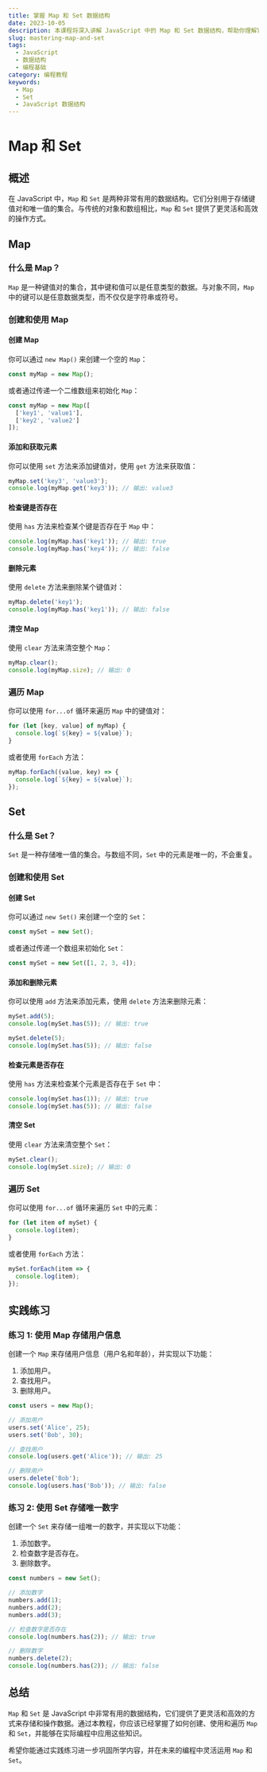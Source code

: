 ```yaml
---
title: 掌握 Map 和 Set 数据结构
date: 2023-10-05
description: 本课程将深入讲解 JavaScript 中的 Map 和 Set 数据结构，帮助你理解它们的用途、方法和最佳实践。
slug: mastering-map-and-set
tags:
  - JavaScript
  - 数据结构
  - 编程基础
category: 编程教程
keywords:
  - Map
  - Set
  - JavaScript 数据结构
---
```


# Map 和 Set

## 概述

在 JavaScript 中，`Map` 和 `Set` 是两种非常有用的数据结构。它们分别用于存储键值对和唯一值的集合。与传统的对象和数组相比，`Map` 和 `Set` 提供了更灵活和高效的操作方式。

## Map

### 什么是 Map？

`Map` 是一种键值对的集合，其中键和值可以是任意类型的数据。与对象不同，`Map` 中的键可以是任意数据类型，而不仅仅是字符串或符号。

### 创建和使用 Map

#### 创建 Map

你可以通过 `new Map()` 来创建一个空的 `Map`：

```javascript
const myMap = new Map();
```

或者通过传递一个二维数组来初始化 `Map`：

```javascript
const myMap = new Map([
  ['key1', 'value1'],
  ['key2', 'value2']
]);
```

#### 添加和获取元素

你可以使用 `set` 方法来添加键值对，使用 `get` 方法来获取值：

```javascript
myMap.set('key3', 'value3');
console.log(myMap.get('key3')); // 输出: value3
```

#### 检查键是否存在

使用 `has` 方法来检查某个键是否存在于 `Map` 中：

```javascript
console.log(myMap.has('key1')); // 输出: true
console.log(myMap.has('key4')); // 输出: false
```

#### 删除元素

使用 `delete` 方法来删除某个键值对：

```javascript
myMap.delete('key1');
console.log(myMap.has('key1')); // 输出: false
```

#### 清空 Map

使用 `clear` 方法来清空整个 `Map`：

```javascript
myMap.clear();
console.log(myMap.size); // 输出: 0
```

### 遍历 Map

你可以使用 `for...of` 循环来遍历 `Map` 中的键值对：

```javascript
for (let [key, value] of myMap) {
  console.log(`${key} = ${value}`);
}
```

或者使用 `forEach` 方法：

```javascript
myMap.forEach((value, key) => {
  console.log(`${key} = ${value}`);
});
```

## Set

### 什么是 Set？

`Set` 是一种存储唯一值的集合。与数组不同，`Set` 中的元素是唯一的，不会重复。

### 创建和使用 Set

#### 创建 Set

你可以通过 `new Set()` 来创建一个空的 `Set`：

```javascript
const mySet = new Set();
```

或者通过传递一个数组来初始化 `Set`：

```javascript
const mySet = new Set([1, 2, 3, 4]);
```

#### 添加和删除元素

你可以使用 `add` 方法来添加元素，使用 `delete` 方法来删除元素：

```javascript
mySet.add(5);
console.log(mySet.has(5)); // 输出: true

mySet.delete(5);
console.log(mySet.has(5)); // 输出: false
```

#### 检查元素是否存在

使用 `has` 方法来检查某个元素是否存在于 `Set` 中：

```javascript
console.log(mySet.has(1)); // 输出: true
console.log(mySet.has(5)); // 输出: false
```

#### 清空 Set

使用 `clear` 方法来清空整个 `Set`：

```javascript
mySet.clear();
console.log(mySet.size); // 输出: 0
```

### 遍历 Set

你可以使用 `for...of` 循环来遍历 `Set` 中的元素：

```javascript
for (let item of mySet) {
  console.log(item);
}
```

或者使用 `forEach` 方法：

```javascript
mySet.forEach(item => {
  console.log(item);
});
```

## 实践练习

### 练习 1: 使用 Map 存储用户信息

创建一个 `Map` 来存储用户信息（用户名和年龄），并实现以下功能：

1. 添加用户。
2. 查找用户。
3. 删除用户。

```javascript
const users = new Map();

// 添加用户
users.set('Alice', 25);
users.set('Bob', 30);

// 查找用户
console.log(users.get('Alice')); // 输出: 25

// 删除用户
users.delete('Bob');
console.log(users.has('Bob')); // 输出: false
```

### 练习 2: 使用 Set 存储唯一数字

创建一个 `Set` 来存储一组唯一的数字，并实现以下功能：

1. 添加数字。
2. 检查数字是否存在。
3. 删除数字。

```javascript
const numbers = new Set();

// 添加数字
numbers.add(1);
numbers.add(2);
numbers.add(3);

// 检查数字是否存在
console.log(numbers.has(2)); // 输出: true

// 删除数字
numbers.delete(2);
console.log(numbers.has(2)); // 输出: false
```

## 总结

`Map` 和 `Set` 是 JavaScript 中非常有用的数据结构，它们提供了更灵活和高效的方式来存储和操作数据。通过本教程，你应该已经掌握了如何创建、使用和遍历 `Map` 和 `Set`，并能够在实际编程中应用这些知识。

希望你能通过实践练习进一步巩固所学内容，并在未来的编程中灵活运用 `Map` 和 `Set`。
